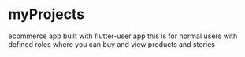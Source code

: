 # myProjects
ecommerce app built with flutter-user app
this is for normal users with defined roles where you can buy and view products and stories
